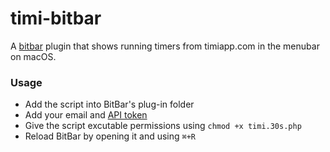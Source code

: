 # timi-bitbar
A [bitbar](https://github.com/matryer/bitbar) plugin that shows running timers from timiapp.com in the menubar on macOS.

### Usage
* Add the script into BitBar's plug-in folder
* Add your email and [API token](https://timiapp.com/users/edit)
* Give the script excutable permissions using `chmod +x timi.30s.php`
* Reload BitBar by opening it and using `⌘+R`

